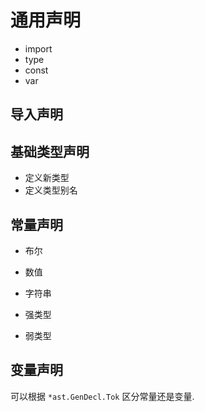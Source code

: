 # 通用声明

- import
- type
- const
- var

## 导入声明

## 基础类型声明

- 定义新类型
- 定义类型别名

## 常量声明

- 布尔
- 数值
- 字符串

- 强类型
- 弱类型

## 变量声明

可以根据 `*ast.GenDecl.Tok` 区分常量还是变量.
